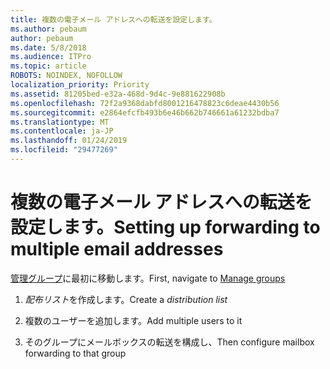 ```yaml
---
title: 複数の電子メール アドレスへの転送を設定します。
ms.author: pebaum
author: pebaum
ms.date: 5/8/2018
ms.audience: ITPro
ms.topic: article
ROBOTS: NOINDEX, NOFOLLOW
localization_priority: Priority
ms.assetid: 81205bed-e32a-468d-9d4c-9e881622908b
ms.openlocfilehash: 72f2a9368dabfd8001216478823c6deae4430b56
ms.sourcegitcommit: e2864efcfb493b6e46b662b746661a61232bdba7
ms.translationtype: MT
ms.contentlocale: ja-JP
ms.lasthandoff: 01/24/2019
ms.locfileid: "29477269"
---
```

# <a name="setting-up-forwarding-to-multiple-email-addresses"></a><span data-ttu-id="12d41-102">複数の電子メール アドレスへの転送を設定します。</span><span class="sxs-lookup"><span data-stu-id="12d41-102">Setting up forwarding to multiple email addresses</span></span>

<span data-ttu-id="12d41-103">[管理グループ](https://portal.office.com/adminportal/home#/groups)に最初に移動します。</span><span class="sxs-lookup"><span data-stu-id="12d41-103">First, navigate to [Manage groups](https://portal.office.com/adminportal/home#/groups)</span></span>
  
1. <span data-ttu-id="12d41-104">*配布リスト*を作成します。</span><span class="sxs-lookup"><span data-stu-id="12d41-104">Create a  *distribution list*</span></span> 
    
2. <span data-ttu-id="12d41-105">複数のユーザーを追加します。</span><span class="sxs-lookup"><span data-stu-id="12d41-105">Add multiple users to it</span></span>
    
3. <span data-ttu-id="12d41-106">そのグループにメールボックスの転送を構成し、</span><span class="sxs-lookup"><span data-stu-id="12d41-106">Then configure mailbox forwarding to that group</span></span>
    

